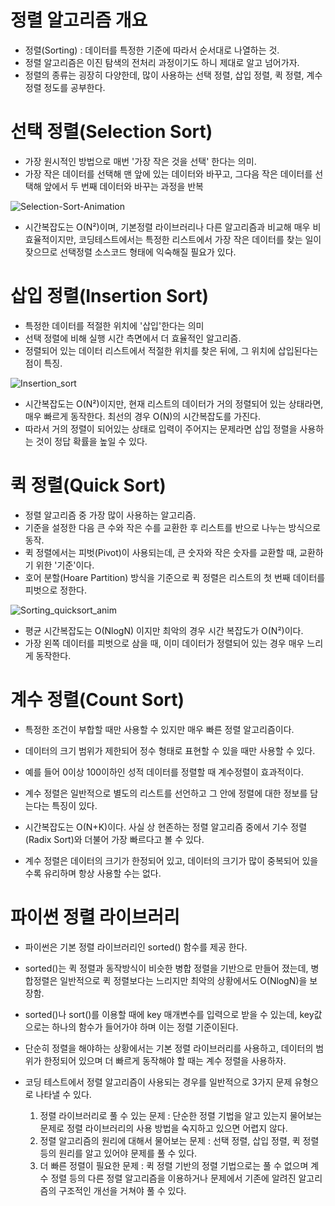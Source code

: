# 정렬 알고리즘 개요
  - 정렬(Sorting) : 데이터를 특정한 기준에 따라서 순서대로 나열하는 것.
  - 정렬 알고리즘은 이진 탐색의 전처리 과정이기도 하니 제대로 알고 넘어가자.
  - 정렬의 종류는 굉장히 다양한데, 많이 사용하는 선택 정렬, 삽입 정렬, 퀵 정렬, 계수 정렬 정도를 공부한다.


# 선택 정렬(Selection Sort)
  - 가장 원시적인 방법으로 매번 '가장 작은 것을 선택' 한다는 의미.
  - 가장 작은 데이터를 선택해 맨 앞에 있는 데이터와 바꾸고, 그다음 작은 데이터를 선택해 앞에서 두 번째 데이터와 바꾸는 과정을 반복
 
![Selection-Sort-Animation](https://user-images.githubusercontent.com/80745897/152297383-0631273e-3d88-449c-a237-82c737afdffc.gif)

  - 시간복잡도는 O(N²)이며, 기본정렬 라이브러리나 다른 알고리즘과 비교해 매우 비효율적이지만, 코딩테스트에서는 특정한 리스트에서 가장 작은 데이터를 찾는 일이 잦으므로
    선택정렬 소스코드 형태에 익숙해질 필요가 있다.
    
 # 삽입 정렬(Insertion Sort)
  - 특정한 데이터를 적절한 위치에 '삽입'한다는 의미
  - 선택 정렬에 비해 실행 시간 측면에서 더 효율적인 알고리즘.
  - 정렬되어 있는 데이터 리스트에서 적절한 위치를 찾은 뒤에, 그 위치에 삽입된다는 점이 특징.


![Insertion_sort](https://user-images.githubusercontent.com/80745897/152297928-32ff3457-fbac-4c8a-be67-a6f719e706d3.gif)

  - 시간복잡도는 O(N²)이지만, 현재 리스트의 데이터가 거의 정렬되어 있는 상태라면, 매우 빠르게 동작한다. 최선의 경우 O(N)의 시간복잡도를 가진다.
  - 따라서 거의 정렬이 되어있는 상태로 입력이 주어지는 문제라면 삽입 정렬을 사용하는 것이 정답 확률을 높일 수 있다.

# 퀵 정렬(Quick Sort)
  - 정렬 알고리즘 중 가장 많이 사용하는 알고리즘.
  - 기준을 설정한 다음 큰 수와 작은 수를 교환한 후 리스트를 반으로 나누는 방식으로 동작.
  - 퀵 정렬에서는 피벗(Pivot)이 사용되는데, 큰 숫자와 작은 숫자를 교환할 때, 교환하기 위한 '기준'이다.
  - 호어 분할(Hoare Partition) 방식을 기준으로 퀵 정렬은 리스트의 첫 번째 데이터를 피벗으로 정한다.


![Sorting_quicksort_anim](https://user-images.githubusercontent.com/80745897/152298453-9ba3a013-176a-490f-b637-ea3137c72464.gif)

  - 평균 시간복잡도는 O(NlogN) 이지만 최악의 경우 시간 복잡도가 O(N²)이다.
  - 가장 왼쪽 데이터를 피벗으로 삼을 때, 이미 데이터가 정렬되어 있는 경우 매우 느리게 동작한다.

# 계수 정렬(Count Sort)
  - 특정한 조건이 부합할 때만 사용할 수 있지만 매우 빠른 정렬 알고리즘이다.
  - 데이터의 크기 범위가 제한되어 정수 형태로 표현할 수 있을 때만 사용할 수 있다.
  - 예를 들어 0이상 100이하인 성적 데이터를 정렬할 때 계수정렬이 효과적이다.
  - 계수 정렬은 일반적으로 별도의 리스트를 선언하고 그 안에 정렬에 대한 정보를 담는다는 특징이 있다.
  
  - 시간복잡도는 O(N+K)이다. 사실 상 현존하는 정렬 알고리즘 중에서 기수 정렬(Radix Sort)와 더불어 가장 빠르다고 볼 수 있다.
  - 계수 정렬은 데이터의 크기가 한정되어 있고, 데이터의 크기가 많이 중복되어 있을 수록 유리하며 항상 사용할 수는 없다.

# 파이썬 정렬 라이브러리
  - 파이썬은 기본 정렬 라이브러리인 sorted() 함수를 제공 한다.
  - sorted()는 퀵 정렬과 동작방식이 비슷한 병합 정렬을 기반으로 만들어 졌는데, 병합정렬은 일반적으로 퀵 정렬보다는 느리지만 최악의 상황에서도 O(NlogN)을 보장함.
  - sorted()나 sort()를 이용할 때에 key 매개변수를 입력으로 받을 수 있는데, key값으로는 하나의 함수가 들어가야 하며 이는 정렬 기준이된다.
  - 단순히 정렬을 해야하는 상황에서는 기본 정렬 라이브러리를 사용하고, 데이터의 범위가 한정되어 있으며 더 빠르게 동작해야 할 때는 계수 정렬을 사용하자.

  - 코딩 테스트에서 정렬 알고리즘이 사용되는 경우를 일반적으로 3가지 문제 유형으로 나타낼 수 있다.
      1. 정렬 라이브러리로 풀 수 있는 문제 : 단순한 정렬 기법을 알고 있는지 물어보는 문제로 정렬 라이브러리의 사용 방법을 숙지하고 있으면 어렵지 않다.
      2. 정렬 알고리즘의 원리에 대해서 물어보는 문제 : 선택 정렬, 삽입 정렬, 퀵 정렬 등의 원리를 알고 있어야 문제를 풀 수 있다.
      3. 더 빠른 정렬이 필요한 문제 : 퀵 정렬 기반의 정렬 기법으로는 풀 수 없으며 계수 정렬 등의 다른 정렬 알고리즘을 이용하거나 문제에서 기존에 알려진 알고리즘의 구조적인 개선을 거쳐야 풀 수 있다.
